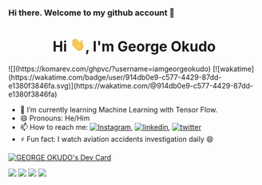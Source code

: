 ### Hi there. Welcome to my github account 👋
<h1 align="center">Hi <img src="https://github.com/aysuarex/aysuarex/blob/main/wave.gif" width="30px">, I'm George Okudo</h1>
![](https://komarev.com/ghpvc/?username=iamgeorgeokudo)
[![wakatime](https://wakatime.com/badge/user/914db0e9-c577-4429-87dd-e1380f3846fa.svg)](https://wakatime.com/@914db0e9-c577-4429-87dd-e1380f3846fa)
<!-- <a href="#" width="20%"> -->

<!--
**iamgeorgeokudo/iamgeorgeokudo** is a ✨ _special_ ✨ repository because its `README.md` (this file) appears on your GitHub profile.

Here are some ideas to get you started:

- 🔭 I’m currently working on ...
- 🌱 I’m currently learning ...
- 👯 I’m looking to collaborate on ...
- 🤔 I’m looking for help with ...
- 💬 Ask me about ...
- 📫 How to reach me: ...
- 😄 Pronouns: ...
- ⚡ Fun fact: ...
-->

- 🌱 I’m currently learning Machine Learning with Tensor Flow.
- 😄 Pronouns: He/Him
- 📫 How to reach me: [![Instagram](https://img.shields.io/badge/Instagram-E4405F?style=for-the-badge&logo=instagram&logoColor=white)](https://instagram.com/george_okudo), [![linkedin](https://img.shields.io/badge/linkedin-0A66C2?style=for-the-badge&logo=linkedin&logoColor=white)](https://www.linkedin.com/in/georgeokudo), [![twitter](https://img.shields.io/badge/twitter-1DA1F2?style=for-the-badge&logo=twitter&logoColor=white)](https://twitter.com/okudo_george)
- ⚡ Fun fact: I watch aviation accidents investigation daily 😄

<a href="https://app.daily.dev/georgeokudo"><img src="https://api.daily.dev/devcards/cd5d651293224ec2953703df55b012b2.png?r=0uf" width="400" alt="GEORGE OKUDO's Dev Card"/></a>

<a href="" ><img src="https://img.shields.io/badge/Python-3776AB?style=for-the-badge&logo=python&logoColor=white" /></a>
<a href="" ><img src="https://img.shields.io/badge/HTML5-E34F26?style=for-the-badge&logo=html5&logoColor=white" /></a>
<a href="" ><img src="https://img.shields.io/badge/MySQL-00000F?style=for-the-badge&logo=mysql&logoColor=white" /></a>
<a href="" ><img src="https://img.shields.io/badge/Linux-FCC624?style=for-the-badge&logo=linux&logoColor=black" /></a>





 




